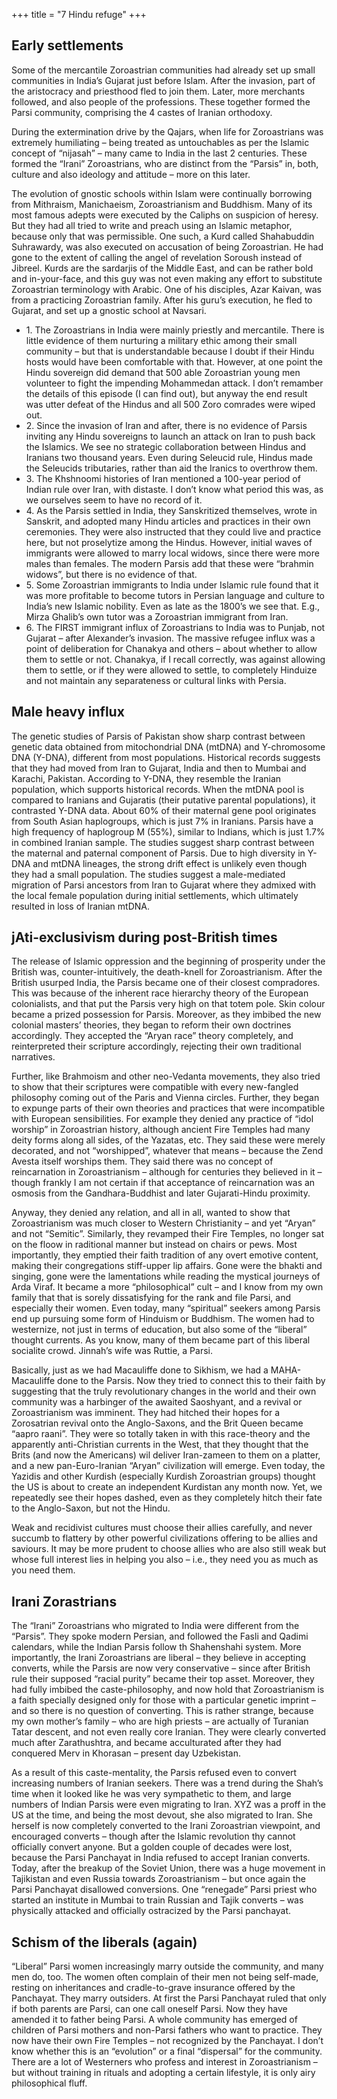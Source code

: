 +++
title = "7 Hindu refuge"
+++

## Early settlements
Some of the mercantile Zoroastrian communities had already set up small communities in India’s Gujarat just before Islam. After the invasion, part of the aristocracy and priesthood fled to join them. Later, more merchants followed, and also people of the professions. These together formed the Parsi community, comprising the 4 castes of Iranian orthodoxy.

During the extermination drive by the Qajars, when life for Zoroastrians was extremely humiliating – being treated as untouchables as per the Islamic concept of “nijasah” – many came to India in the last 2 centuries. These formed the “Irani” Zoroastrians, who are distinct from the “Parsis” in, both, culture and also ideology and attitude – more on this later.

The evolution of gnostic schools within Islam were continually borrowing from Mithraism, Manichaeism, Zoroastrianism and Buddhism. Many of its most famous adepts were executed by the Caliphs on suspicion of heresy. But they had all tried to write and preach using an Islamic metaphor, because only that was permissible. One such, a Kurd called Shahabuddin Suhrawardy, was also executed on accusation of being Zoroastrian. He had gone to the extent of calling the angel of revelation Soroush instead of Jibreel. Kurds are the sardarjis of the Middle East, and can be rather bold and in-your-face, and this guy was not even making any effort to substitute Zoroastrian terminology with Arabic. One of his disciples, Azar Kaivan, was from a practicing Zoroastrian family. After his guru’s execution, he fled to Gujarat, and set up a gnostic school at Navsari.

- 1\. The Zoroastrians in India were mainly priestly and mercantile. There is little evidence of them nurturing a military ethic among their small community – but that is understandable because I doubt if their Hindu hosts would have been comfortable with that. However, at one point the Hindu sovereign did demand that 500 able Zoroastrian young men volunteer to fight the impending Mohammedan attack. I don’t remamber the details of this episode (I can find out), but anyway the end result was utter defeat of the Hindus and all 500 Zoro comrades were wiped out.
- 2\. Since the invasion of Iran and after, there is no evidence of Parsis inviting any Hindu sovereigns to launch an attack on Iran to push back the Islamics. We see no strategic collaboration between Hindus and Iranians two thousand years. Even during Seleucid rule, Hindus made the Seleucids tributaries, rather than aid the Iranics to overthrow them.
- 3\. The Khshnoomi histories of Iran mentioned a 100-year period of Indian rule over Iran, with distaste. I don’t know what period this was, as we ourselves seem to have no record of it.
- 4\. As the Parsis settled in India, they Sanskritized themselves, wrote in Sanskrit, and adopted many Hindu articles and practices in their own ceremonies. They were also instructed that they could live and practice here, but not proselytize among the Hindus. However, initial waves of immigrants were allowed to marry local widows, since there were more males than females. The modern Parsis add that these were “brahmin widows”, but there is no evidence of that.
- 5\. Some Zoroastrian immigrants to India under Islamic rule found that it was more profitable to become tutors in Persian language and culture to India’s new Islamic nobility. Even as late as the 1800’s we see that. E.g., Mirza Ghalib’s own tutor was a Zoroastrian immigrant from Iran.
-  6\. The FIRST immigrant influx of Zoroastrians to India was to Punjab, not Gujarat – after Alexander’s invasion. The massive refugee influx was a point of deliberation for Chanakya and others – about whether to allow them to settle or not. Chanakya, if I recall correctly, was against allowing them to settle, or if they were allowed to settle, to completely Hinduize and not maintain any separateness or cultural links with Persia.

## Male heavy influx
The genetic studies of Parsis of Pakistan show sharp contrast between genetic data obtained from mitochondrial DNA (mtDNA) and Y-chromosome DNA (Y-DNA), different from most populations. Historical records suggests that they had moved from Iran to Gujarat, India and then to Mumbai and Karachi, Pakistan. According to Y-DNA, they resemble the Iranian population, which supports historical records. When the mtDNA pool is compared to Iranians and Gujaratis (their putative parental populations), it contrasted Y-DNA data. About 60% of their maternal gene pool originates from South Asian haplogroups, which is just 7% in Iranians. Parsis have a high frequency of haplogroup M (55%), similar to Indians, which is just 1.7% in combined Iranian sample. The studies suggest sharp contrast between the maternal and paternal component of Parsis. Due to high diversity in Y-DNA and mtDNA lineages, the strong drift effect is unlikely even though they had a small population. The studies suggest a male-mediated migration of Parsi ancestors from Iran to Gujarat where they admixed with the local female population during initial settlements, which ultimately resulted in loss of Iranian mtDNA.

## jAti-exclusivism during post-British times

The release of Islamic oppression and the beginning of prosperity under the British was, counter-intuitively, the death-knell for Zoroastrianism. After the British usurped India, the Parsis became one of their closest compradores. This was because of the inherent race hierarchy theory of the European colonialists, and that put the Parsis very high on that totem pole. Skin colour became a prized possession for Parsis. Moreover, as they imbibed the new colonial masters’ theories, they began to reform their own doctrines accordingly. They accepted the “Aryan race” theory completely, and reinterpreted their scripture accordingly, rejecting their own traditional narratives.

Further, like Brahmoism and other neo-Vedanta movements, they also tried to show that their scriptures were compatible with every new-fangled philosophy coming out of the Paris and Vienna circles. Further, they began to expunge parts of their own theories and practices that were incompatible with European sensibilities. For example they denied any practice of “idol worship” in Zoroastrian history, although ancient Fire Temples had many deity forms along all sides, of the Yazatas, etc. They said these were merely decorated, and not “worshipped”, whatever that means – because the Zend Avesta itself worships them. They said there was no concept of reincarnation in Zoroastrianism – although for centuries they believed in it – though frankly I am not certain if that acceptance of reincarnation was an osmosis from the Gandhara-Buddhist and later Gujarati-Hindu proximity.

Anyway, they denied any relation, and all in all, wanted to show that Zoroastrianism was much closer to Western Christianity – and yet “Aryan” and not “Semitic”. Similarly, they revamped their Fire Temples, no longer sat on the floow in raditional manner but instead on chairs or pews. Most importantly, they emptied their faith tradition of any overt emotive content, making their congregations stiff-upper lip affairs. Gone were the bhakti and singing, gone were the lamentations while reading the mystical journeys of Arda Viraf. It became a more “philosophical” cult – and I know from my own family that that is sorely dissatisfying for the rank and file Parsi, and especially their women. Even today, many “spiritual” seekers among Parsis end up pursuing some form of Hinduism or Buddhism. The women had to westernize, not just in terms of education, but also some of the “liberal” thought currents. As you know, many of them became part of this liberal socialite crowd. Jinnah’s wife was Ruttie, a Parsi.

Basically, just as we had Macauliffe done to Sikhism, we had a MAHA-Macauliffe done to the Parsis. Now they tried to connect this to their faith by suggesting that the truly revolutionary changes in the world and their own community was a harbinger of the awaited Saoshyant, and a revival or Zoroastrianism was imminent. They had hitched their hopes for a Zorosatrian revival onto the Anglo-Saxons, and the Brit Queen became “aapro raani”. They were so totally taken in with this race-theory and the apparently anti-Christian currents in the West, that they thought that the Brits (and now the Americans) wil deliver Iran-zameen to them on a platter, and a new pan-Euro-Iranian “Aryan” civilization will emerge. Even today, the Yazidis and other Kurdish (especially Kurdish Zoroastrian groups) thought the US is about to create an independent Kurdistan any month now. Yet, we repeatedly see their hopes dashed, even as they completely hitch their fate to the Anglo-Saxon, but not the Hindu.

Weak and recidivist cultures must choose their allies carefully, and never succumb to flattery by other powerful civilizations offering to be allies and saviours. It may be more prudent to choose allies who are also still weak but whose full interest lies in helping you also – i.e., they need you as much as you need them.

## Irani Zorastrians

The “Irani” Zoroastrians who migrated to India were different from the “Parsis”. They spoke modern Persian, and followed the Fasli and Qadimi calendars, while the Indian Parsis follow th Shahenshahi system. More importantly, the Irani Zoroastrians are liberal – they believe in accepting converts, while the Parsis are now very conservative – since after British rule their supposed “racial purity” became their top asset. Moreover, they had fully imbibed the caste-philosophy, and now hold that Zoroastrianism is a faith specially designed only for those with a particular genetic imprint – and so there is no question of converting. This is rather strange, because my own mother’s family – who are high priests – are actually of Turanian Tatar descent, and not even really core Iranian. They were clearly converted much after Zarathushtra, and became acculturated after they had conquered Merv in Khorasan – present day Uzbekistan.

As a result of this caste-mentality, the Parsis refused even to convert increasing numbers of Iranian seekers. There was a trend during the Shah’s time when it looked like he was very sympathetic to them, and large numbers of Indian Parsis were even migrating to Iran. XYZ was a proff in the US at the time, and being the most devout, she also migrated to Iran. She herself is now completely converted to the Irani Zoroastrian viewpoint, and encouraged converts – though after the Islamic revolution thy cannot officially convert anyone. But a golden couple of decades were lost, because the Parsi Panchayat in India refused to accept Iranian converts. Today, after the breakup of the Soviet Union, there was a huge movement in Tajikistan and even Russia towards Zoroastrianism – but once again the Parsi Panchayat disallowed conversions. One “renegade” Parsi priest who started an institute in Mumbai to train Russian and Tajik converts – was physically attacked and officially ostracized by the Parsi panchayat.

## Schism of the liberals (again)  
“Liberal” Parsi women increasingly marry outside the community, and many men do, too. The women often complain of their men not being self-made, resting on inheritances and cradle-to-grave insurance offered by the Panchayat. They marry outsiders. At first the Parsi Panchayat ruled that only if both parents are Parsi, can one call oneself Parsi. Now they have amended it to father being Parsi. A whole community has emerged of children of Parsi mothers and non-Parsi fathers who want to practice. They now have their own Fire Temples – not recognized by the Panchayat. I don’t know whether this is an “evolution” or a final “dispersal” for the community. There are a lot of Westerners who profess and interest in Zoroastrianism – but without training in rituals and adopting a certain lifestyle, it is only airy philosophical fluff.

